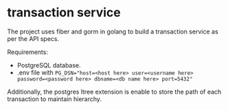 # transaction service

The project uses fiber and gorm in golang to build a transaction service as per the API specs.

Requirements:
- PostgreSQL database.
- .env file with `PG_DSN="host=<host here> user=<username here> password=<password here> dbname=<db name here> port=5432"`

Additionally, the postgres ltree extension is enable to store the path of each transaction to maintain hierarchy.